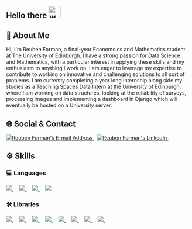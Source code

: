 ## Hello there <img src="https://raw.githubusercontent.com/arasgungore/arasgungore/main/gifs/waving_hand.gif" alt="welcome" width="33" height="33" />

## 👤 About Me

Hi, I'm Reuben Forman, a final-year Economcics and Mathematics student at The University of Edinburgh. I have a strong passion for Data Science and Mathematics, with a particular interest in applying these skills and my enthusiasm to anything I work on. I am eager to leverage my expertise to contribute to working on innovative and challenging solutions to all sort of problems. I am currently completing a year long internship along side my studies as a Teaching Spaces Data Intern at the University of Edinburgh, where I am working on data structures, looking at the reliability of surveys, processing images and implementing a dashboard in Django which will eventually be hosted on a University server.

## 🌐 Social & Contact

<div align="left">
  <a href="mailto:reubenforman1@gmail.com" target="_blank" rel="noreferrer"> <img alt="Reuben Forman's E-mail Address" src="https://img.shields.io/badge/E&#8209;mail-D14836?style=for-the-badge&logo=gmail&logoColor=white" /> </a>
  &nbsp;
  <a href="https://www.linkedin.com/in/reuben-forman-029151294/" target="_blank" rel="noreferrer"> <img alt="Reuben Forman's LinkedIn" src="https://img.shields.io/badge/LinkedIn-0077B5?style=for-the-badge&logo=linkedin&logoColor=white" /> </a>
  &nbsp;
</div>

## ⚙ Skills

### 💻 Languages

<div align="left">
 
  <a href="https://www.python.org" target="_blank" rel="noreferrer"> <img src="https://img.shields.io/badge/python-3670A0?style=for-the-badge&logo=python&logoColor=ffdd54" /> </a>
  &nbsp; &nbsp;
  <a href="https://julialang.org/" target="_blank" rel="noreferrer"> <img src="https://img.shields.io/badge/-Julia-9558B2?style=for-the-badge&logo=julia&logoColor=white" /> </a>
  &nbsp; &nbsp;
  <a href="https://www.r-project.org/" target="_blank" rel="noreferrer"> <img src="https://img.shields.io/badge/r-%23276DC3.svg?style=for-the-badge&logo=r&logoColor=white"/> </a>
  &nbsp; &nbsp;
  <a href="https://www.latex-project.org/" target="_blank" rel="noreferrer"> <img src="https://img.shields.io/badge/latex%20-%23008080.svg?&style=for-the-badge&logo=latex&logoColor=white"/> </a>
</div>

### 🛠 Libraries

<div align="left">
  <a href="https://www.djangoproject.com/" target="_blank"> <img src="https://img.shields.io/badge/django%20-%23092E20.svg?&style=for-the-badge&logo=django&logoColor=white"/> </a>
  &nbsp; &nbsp;
  <a href="https://www.mysql.com/" target="_blank"> <img src="https://img.shields.io/badge/mysql-%2300f.svg?&style=for-the-badge&logo=mysql&logoColor=white"/> </a>
  &nbsp; &nbsp;
  <a href="https://opencv.org/" target="_blank" rel="noreferrer"> <img src="https://img.shields.io/badge/opencv-%23white.svg?style=for-the-badge&logo=opencv&logoColor=white" /> </a>
  &nbsp; &nbsp;
  <a href="https://www.tensorflow.org/" target="_blank" rel="noreferrer"> <img src="https://img.shields.io/badge/TensorFlow-%23FF6F00.svg?style=for-the-badge&logo=TensorFlow&logoColor=white" /> </a>
  &nbsp; &nbsp;
  <a href="https://mlflow.org/" target="_blank" rel="noreferrer"> <img src="https://img.shields.io/badge/mlflow-%23d9ead3.svg?style=for-the-badge&logo=numpy&logoColor=blue" /> </a>
  &nbsp; &nbsp;
  <a href="https://pytorch.org/" target="_blank" rel="noreferrer"> <img src="https://img.shields.io/badge/PyTorch-%23EE4C2C.svg?style=for-the-badge&logo=PyTorch&logoColor=white" /> </a>
  &nbsp; &nbsp;
  <a href="https://pandas.pydata.org/" target="_blank" rel="noreferrer"> <img src="https://img.shields.io/badge/pandas%20-%23150458.svg?&style=for-the-badge&logo=pandas&logoColor=white" /> </a>
  &nbsp; &nbsp;
  <a href="https://jupyter.org/" target="_blank" rel="noreferrer"> <img src="https://img.shields.io/badge/Jupyter%20-%23F37626.svg?&style=for-the-badge&logo=Jupyter&logoColor=white" /> </a>
  &nbsp; &nbsp;
</div>
<!--
**reubenforman/reubenforman** is a ✨ _special_ ✨ repository because its `README.md` (this file) appears on your GitHub profile.

Here are some ideas to get you started:

- 🔭 I’m currently working on ...
- 🌱 I’m currently learning ...
- 👯 I’m looking to collaborate on ...
- 🤔 I’m looking for help with ...
- 💬 Ask me about ...
- 📫 How to reach me: ...
- 😄 Pronouns: ...
- ⚡ Fun fact: ...
-->
